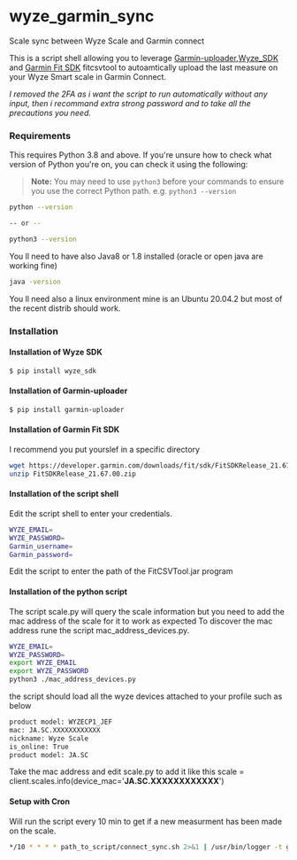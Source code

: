 # wyze_garmin_sync
Scale sync between Wyze Scale and Garmin connect

This is a script shell allowing you to leverage  [Garmin-uploader](https://github.com/La0/garmin-uploader),[Wyze_SDK](https://github.com/shauntarves/wyze-sdk) and [Garmin Fit SDK](https://developer.garmin.com/fit/fitcsvtool/) fitcsvtool to autoamtically upload the last measure on your Wyze Smart scale in Garmin Connect.

*I removed the 2FA as i want the script to run automatically without any input, then i recommand extra strong password and to take all the precautions you need.*

### Requirements 

This requires Python 3.8 and above. If you're unsure how to check what version of Python you're on, you can check it using the following:

> **Note:** You may need to use `python3` before your commands to ensure you use the correct Python path. e.g. `python3 --version`

```bash
python --version

-- or --

python3 --version
```
You ll need to have also Java8 or 1.8 installed (oracle or open java are working fine)

```bash
java -version

```
You ll need also a linux environment mine is an Ubuntu 20.04.2 but most of the recent distrib should work. 

### Installation

#### Installation of Wyze SDK

```bash
$ pip install wyze_sdk
```
#### Installation of Garmin-uploader

```bash
$ pip install garmin-uploader
```

#### Installation of Garmin Fit SDK 

I recommend you put yourslef in a specific directory 
```bash
wget https://developer.garmin.com/downloads/fit/sdk/FitSDKRelease_21.67.00.zip
unzip FitSDKRelease_21.67.00.zip
```

#### Installation of the script shell 

Edit the script shell to enter your credentials. 

```bash
WYZE_EMAIL=
WYZE_PASSWORD=
Garmin_username=
Garmin_password=
```
Edit the script to enter the path of the FitCSVTool.jar program

#### Installation of the python script

The script scale.py will query the scale information but you need to add the mac address of the scale for it to work as expected
To discover the mac address rune the script mac_address_devices.py.

```bash
WYZE_EMAIL=
WYZE_PASSWORD=
export WYZE_EMAIL
export WYZE_PASSWORD
python3 ./mac_address_devices.py
```
the script should load all the wyze devices attached to your profile such as below

```bash
product model: WYZECP1_JEF
mac: JA.SC.XXXXXXXXXXXX
nickname: Wyze Scale
is_online: True
product model: JA.SC
```
Take the mac address and edit scale.py to add it like this 
scale = client.scales.info(device_mac='**JA.SC.XXXXXXXXXXXX**')

#### Setup with Cron 

Will run the script every 10 min to get if a new measurment has been made on the scale.

```bash
*/10 * * * * path_to_script/connect_sync.sh 2>&1 | /usr/bin/logger -t garminsync
```
